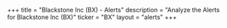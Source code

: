 +++
title = "Blackstone Inc (BX) - Alerts"
description = "Analyze the Alerts for Blackstone Inc (BX)"
ticker = "BX"
layout = "alerts"
+++

